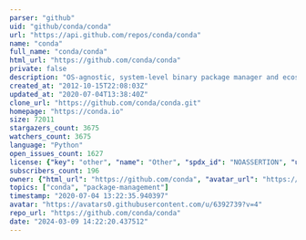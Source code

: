 ```yaml
---
parser: "github"
uid: "github/conda/conda"
url: "https://api.github.com/repos/conda/conda"
name: "conda"
full_name: "conda/conda"
html_url: "https://github.com/conda/conda"
private: false
description: "OS-agnostic, system-level binary package manager and ecosystem"
created_at: "2012-10-15T22:08:03Z"
updated_at: "2020-07-04T13:38:40Z"
clone_url: "https://github.com/conda/conda.git"
homepage: "https://conda.io"
size: 72011
stargazers_count: 3675
watchers_count: 3675
language: "Python"
open_issues_count: 1627
license: {"key": "other", "name": "Other", "spdx_id": "NOASSERTION", "url": null, "node_id": "MDc6TGljZW5zZTA="}
subscribers_count: 196
owner: {"html_url": "https://github.com/conda", "avatar_url": "https://avatars0.githubusercontent.com/u/6392739?v=4", "login": "conda", "type": "Organization"}
topics: ["conda", "package-management"]
timestamp: "2020-07-04 13:22:35.940397"
avatar: "https://avatars0.githubusercontent.com/u/6392739?v=4"
repo_url: "https://github.com/conda/conda"
date: "2024-03-09 14:22:20.437512"
---
```

